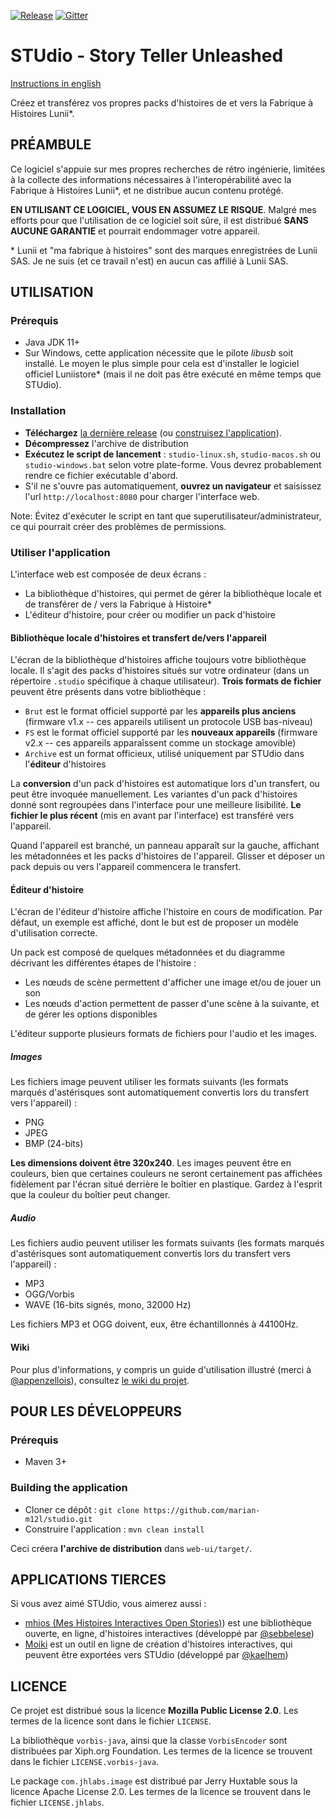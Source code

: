 [![Release](https://img.shields.io/github/v/release/marian-m12l/studio)](https://github.com/marian-m12l/studio/releases/latest)
[![Gitter](https://badges.gitter.im/STUdio-Story-Teller-Unleashed/general.svg)](https://gitter.im/STUdio-Story-Teller-Unleashed/general?utm_source=badge&utm_medium=badge&utm_campaign=pr-badge)

STUdio - Story Teller Unleashed
===============================

[Instructions in english](README.md)

Créez et transférez vos propres packs d'histoires de et vers la Fabrique à Histoires Lunii\*.


PRÉAMBULE
---------

Ce logiciel s'appuie sur mes propres recherches de rétro ingénierie, limitées à la collecte des informations nécessaires
à l'interopérabilité avec la Fabrique à Histoires Lunii\*, et ne distribue aucun contenu protégé.

**EN UTILISANT CE LOGICIEL, VOUS EN ASSUMEZ LE RISQUE**. Malgré mes efforts pour que l'utilisation de ce logiciel soit
sûre, il est distribué **SANS AUCUNE GARANTIE** et pourrait endommager votre appareil.

\* Lunii et "ma fabrique à histoires" sont des marques enregistrées de Lunii SAS. Je ne suis (et ce travail n'est) en aucun cas affilié à Lunii SAS.


UTILISATION
-----------

### Prérequis

* Java JDK 11+
* Sur Windows, cette application nécessite que le pilote _libusb_ soit installé. Le moyen le plus simple pour cela est
  d'installer le logiciel officiel Luniistore\* (mais il ne doit pas être exécuté en même temps que STUdio).

### Installation

* **Téléchargez** [la dernière release](https://github.com/marian-m12l/studio/releases/latest) (ou
[construisez l'application](#pour-les-développeurs)).
* **Décompressez** l'archive de distribution
* **Exécutez le script de lancement** : `studio-linux.sh`, `studio-macos.sh` ou `studio-windows.bat` selon votre
plate-forme. Vous devrez probablement rendre ce fichier exécutable d'abord.
* S'il ne s'ouvre pas automatiquement, **ouvrez un navigateur** et saisissez l'url `http://localhost:8080` pour charger
l'interface web.

Note: Évitez d'exécuter le script en tant que superutilisateur/administrateur, ce qui pourrait créer des problèmes de permissions.

### Utiliser l'application

L'interface web est composée de deux écrans :

* La bibliothèque d'histoires, qui permet de gérer la bibliothèque locale et de transférer de / vers la Fabrique à Histoire\* 
* L'éditeur d'histoire, pour créer ou modifier un pack d'histoire

#### Bibliothèque locale d'histoires et transfert de/vers l'appareil

L'écran de la bibliothèque d'histoires affiche toujours votre bibliothèque locale. Il s'agit des packs d'histoires situés
sur votre ordinateur (dans un répertoire `.studio` spécifique à chaque utilisateur). **Trois formats de fichier** peuvent
être présents dans votre bibliothèque :
* `Brut` est le format officiel supporté par les **appareils plus anciens** (firmware v1.x -- ces appareils utilisent un protocole USB bas-niveau)
* `FS` est le format officiel supporté par les **nouveaux appareils** (firmware v2.x -- ces appareils apparaîssent comme un stockage amovible)
* `Archive` est un format officieux, utilisé uniquement par STUdio dans l'**éditeur** d'histoires

La **conversion** d'un pack d'histoires est automatique lors d'un transfert, ou peut être invoquée manuellement.
Les variantes d'un pack d'histoires donné sont regroupées dans l'interface pour une meilleure lisibilité. **Le fichier
le plus récent** (mis en avant par l'interface) est transféré vers l'appareil.

Quand l'appareil est branché, un panneau apparaît sur la gauche, affichant les métadonnées et les packs d'histoires de
l'appareil. Glisser et déposer un pack depuis ou vers l'appareil commencera le transfert.

#### Éditeur d'histoire

L'écran de l'éditeur d'histoire affiche l'histoire en cours de modification. Par défaut, un exemple est affiché, dont le but est de proposer un modèle d'utilisation correcte.

Un pack est composé de quelques métadonnées et du diagramme décrivant les différentes étapes de l'histoire :

* Les nœuds de scène permettent d'afficher une image et/ou de jouer un son
* Les nœuds d'action permettent de passer d'une scène à la suivante, et de gérer les options disponibles

L'éditeur supporte plusieurs formats de fichiers pour l'audio et les images.

##### Images

Les fichiers image peuvent utiliser les formats suivants (les formats marqués d'astérisques sont automatiquement
convertis lors du transfert vers l'appareil) :
* PNG
* JPEG
* BMP (24-bits)

**Les dimensions doivent être 320x240**. Les images peuvent être en couleurs, bien que certaines couleurs ne seront
certainement pas affichées fidèlement par l'écran situé derrière le boîtier en plastique. Gardez à l'esprit que la
couleur du boîtier peut changer.

##### Audio

Les fichiers audio peuvent utiliser les formats suivants (les formats marqués d'astérisques sont automatiquement
convertis lors du transfert vers l'appareil) :
* MP3
* OGG/Vorbis 
* WAVE (16-bits signés, mono, 32000 Hz)

Les fichiers MP3 et OGG doivent, eux, être échantillonnés à 44100Hz.

#### Wiki

Pour plus d'informations, y compris un guide d'utilisation illustré (merci à
[@appenzellois](https://github.com/appenzellois)), consultez
[le wiki du projet](https://github.com/marian-m12l/studio/wiki/Documentation).


POUR LES DÉVELOPPEURS
---------------------

### Prérequis

* Maven 3+

### Building the application

* Cloner ce dépôt : `git clone https://github.com/marian-m12l/studio.git`
* Construire l'application : `mvn clean install`

Ceci créera **l'archive de distribution** dans `web-ui/target/`.


APPLICATIONS TIERCES
--------------------

Si vous avez aimé STUdio, vous aimerez aussi :
* [mhios (Mes Histoires Interactives Open Stories)](https://github.com/sebbelese/mhios)) est une bibliothèque ouverte, en ligne,
d'histoires interactives (développé par [@sebbelese](https://github.com/sebbelese))
* [Moiki](https://moiki.fr/) est un outil en ligne de création d'histoires interactives, qui peuvent être exportées
vers STUdio (développé par [@kaelhem](https://github.com/kaelhem))


LICENCE
-------

Ce projet est distribué sous la licence **Mozilla Public License 2.0**. Les termes de la licence sont dans le
fichier `LICENSE`.

La bibliothèque `vorbis-java`, ainsi que la classe `VorbisEncoder` sont distribuées par Xiph.org Foundation. Les termes
de la licence se trouvent dans le fichier `LICENSE.vorbis-java`.

Le package `com.jhlabs.image` est distribué par Jerry Huxtable sous la licence Apache License 2.0. Les termes
de la licence se trouvent dans le fichier `LICENSE.jhlabs`.
